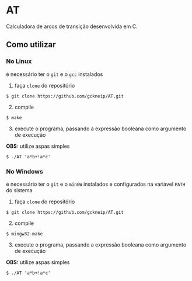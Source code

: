 # AT

Calculadora de arcos de transição desenvolvida em C.

## Como utilizar

### No Linux
é necessário ter o `git` e o `gcc` instalados
1) faça `clone` do repositório
```
$ git clone https://github.com/gckneip/AT.git
```
2) compile
```
$ make
```
3) execute o programa, passando a expressão booleana como argumento de execução

**OBS:** utilize aspas simples
```
$ ./AT 'a*b+!a*c'
```

### No Windows
é necessário ter o `git` e o `minGW` instalados e configurados na variavel `PATH` do sistema
1) faça `clone` do repositório
```
$ git clone https://github.com/gckneip/AT.git
```
2) compile
```
$ mingw32-make
```
3) execute o programa, passando a expressão booleana como argumento de execução

**OBS:** utilize aspas simples
```
$ ./AT 'a*b+!a*c'
```
